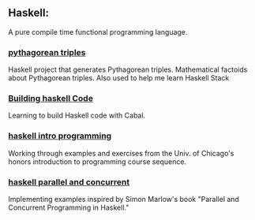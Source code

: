 ## Haskell:
A pure compile time functional programming language. 

### [pythagorean triples](pythagTriples/)
Haskell project that generates Pythagorean triples.
Mathematical factoids about Pythagorean triples.
Also used to help me learn Haskell Stack

### [Building haskell Code](buildingHaskellCode/)
Learning to build Haskell code with Cabal.

### [haskell intro programming](haskellIntroProgramming/)
Working through examples and exercises from the Univ. of Chicago's
honors introduction to programming course sequence.

### [haskell parallel and concurrent](haskellParallelAndConcurrent/)
Implementing examples inspired by Simon Marlow's book
"Parallel and Concurrent Programming in Haskell."
